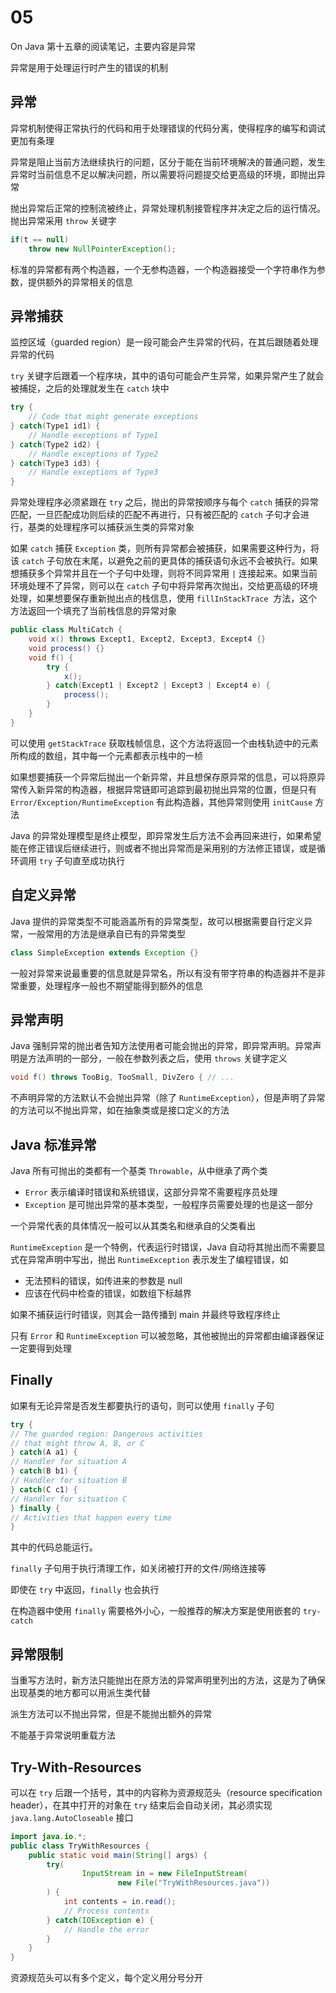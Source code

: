 # 05

On Java 第十五章的阅读笔记，主要内容是异常

异常是用于处理运行时产生的错误的机制

## 异常

异常机制使得正常执行的代码和用于处理错误的代码分离，使得程序的编写和调试更加有条理

异常是阻止当前方法继续执行的问题，区分于能在当前环境解决的普通问题，发生异常时当前信息不足以解决问题，所以需要将问题提交给更高级的环境，即抛出异常

抛出异常后正常的控制流被终止，异常处理机制接管程序并决定之后的运行情况。抛出异常采用 `throw` 关键字

```java
if(t == null)
    throw new NullPointerException();
```

标准的异常都有两个构造器，一个无参构造器，一个构造器接受一个字符串作为参数，提供额外的异常相关的信息

## 异常捕获

监控区域（guarded region）是一段可能会产生异常的代码，在其后跟随着处理异常的代码

`try` 关键字后跟着一个程序块，其中的语句可能会产生异常，如果异常产生了就会被捕捉，之后的处理就发生在 `catch` 块中

```java
try {
    // Code that might generate exceptions
} catch(Type1 id1) {
    // Handle exceptions of Type1
} catch(Type2 id2) {
    // Handle exceptions of Type2
} catch(Type3 id3) {
    // Handle exceptions of Type3
}
```

异常处理程序必须紧跟在 `try` 之后，抛出的异常按顺序与每个 `catch` 捕获的异常匹配，一旦匹配成功则后续的匹配不再进行，只有被匹配的 `catch` 子句才会进行，基类的处理程序可以捕获派生类的异常对象

如果 `catch` 捕获 `Exception` 类，则所有异常都会被捕获，如果需要这种行为，将该 `catch` 子句放在末尾，以避免之前的更具体的捕获语句永远不会被执行。如果想捕获多个异常并且在一个子句中处理，则将不同异常用 `|` 连接起来。如果当前环境处理不了异常，则可以在 `catch` 子句中将异常再次抛出，交给更高级的环境处理，如果想要保存重新抛出点的栈信息，使用 `fillInStackTrace`  方法，这个方法返回一个填充了当前栈信息的异常对象

```java
public class MultiCatch {
    void x() throws Except1, Except2, Except3, Except4 {}
    void process() {}
    void f() {
        try {
            x();
        } catch(Except1 | Except2 | Except3 | Except4 e) {
            process();
        }
    }
}
```

可以使用 `getStackTrace` 获取栈帧信息，这个方法将返回一个由栈轨迹中的元素所构成的数组，其中每一个元素都表示栈中的一桢

如果想要捕获一个异常后抛出一个新异常，并且想保存原异常的信息，可以将原异常传入新异常的构造器，根据异常链即可追踪到最初抛出异常的位置，但是只有 `Error/Exception/RuntimeException` 有此构造器，其他异常则使用 `initCause` 方法

Java 的异常处理模型是终止模型，即异常发生后方法不会再回来进行，如果希望能在修正错误后继续进行，则或者不抛出异常而是采用别的方法修正错误，或是循环调用 `try` 子句直至成功执行

## 自定义异常

Java 提供的异常类型不可能涵盖所有的异常类型，故可以根据需要自行定义异常，一般常用的方法是继承自已有的异常类型

```java
class SimpleException extends Exception {}
```

一般对异常来说最重要的信息就是异常名，所以有没有带字符串的构造器并不是非常重要，处理程序一般也不期望能得到额外的信息

## 异常声明

Java 强制异常的抛出者告知方法使用者可能会抛出的异常，即异常声明。异常声明是方法声明的一部分，一般在参数列表之后，使用 `throws` 关键字定义

```java
void f() throws TooBig, TooSmall, DivZero { // ...
```

不声明异常的方法默认不会抛出异常（除了 `RuntimeException`），但是声明了异常的方法可以不抛出异常，如在抽象类或是接口定义的方法

## Java 标准异常

Java 所有可抛出的类都有一个基类 `Throwable`，从中继承了两个类

* `Error` 表示编译时错误和系统错误，这部分异常不需要程序员处理
* `Exception` 是可抛出异常的基本类型，一般程序员需要处理的也是这一部分

一个异常代表的具体情况一般可以从其类名和继承自的父类看出

`RuntimeException` 是一个特例，代表运行时错误，Java 自动将其抛出而不需要显式在异常声明中写出，抛出 `RuntimeException` 表示发生了编程错误，如

* 无法预料的错误，如传进来的参数是 null
* 应该在代码中检查的错误，如数组下标越界

如果不捕获运行时错误，则其会一路传播到 main 并最终导致程序终止

只有 `Error` 和 `RuntimeException` 可以被忽略，其他被抛出的异常都由编译器保证一定要得到处理

## Finally

如果有无论异常是否发生都要执行的语句，则可以使用 `finally` 子句

```java
try {
// The guarded region: Dangerous activities
// that might throw A, B, or C
} catch(A a1) {
// Handler for situation A
} catch(B b1) {
// Handler for situation B
} catch(C c1) {
// Handler for situation C
} finally {
// Activities that happen every time
}
```

其中的代码总能运行。

`finally` 子句用于执行清理工作，如关闭被打开的文件/网络连接等

即使在 `try` 中返回，`finally` 也会执行

在构造器中使用 `finally` 需要格外小心，一般推荐的解决方案是使用嵌套的 `try-catch`

## 异常限制

当重写方法时，新方法只能抛出在原方法的异常声明里列出的方法，这是为了确保出现基类的地方都可以用派生类代替

派生方法可以不抛出异常，但是不能抛出额外的异常

不能基于异常说明重载方法

## Try-With-Resources

可以在 `try` 后跟一个括号，其中的内容称为资源规范头（resource specification header），在其中打开的对象在 `try` 结束后会自动关闭，其必须实现 `java.lang.AutoCloseable` 接口

```java
import java.io.*;
public class TryWithResources {
    public static void main(String[] args) {
        try(
                InputStream in = new FileInputStream(
                        new File("TryWithResources.java"))
        ) {
            int contents = in.read();
            // Process contents
        } catch(IOException e) {
            // Handle the error
        }
    }
}
```

资源规范头可以有多个定义，每个定义用分号分开

